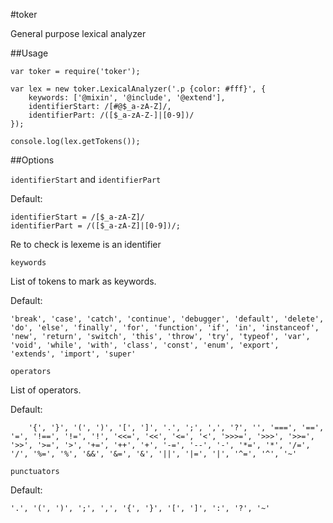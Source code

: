 #toker

General purpose lexical analyzer

##Usage

	var toker = require('toker');

	var lex = new toker.LexicalAnalyzer('.p {color: #fff}', {
		keywords: ['@mixin', '@include', '@extend'],
		identifierStart: /[#@$_a-zA-Z]/,
		identifierPart: /([$_a-zA-Z-]|[0-9])/
	});

	console.log(lex.getTokens());
	
##Options

`identifierStart` and `identifierPart`

Default:

	identifierStart = /[$_a-zA-Z]/
	identifierPart = /([$_a-zA-Z]|[0-9])/;

Re to check is lexeme is an identifier

`keywords`

List of tokens to mark as keywords.

Default:

	'break', 'case', 'catch', 'continue', 'debugger', 'default', 'delete', 'do', 'else', 'finally', 'for', 'function', 'if', 'in', 'instanceof', 'new', 'return', 'switch', 'this', 'throw', 'try', 'typeof', 'var', 'void', 'while', 'with', 'class', 'const', 'enum', 'export', 'extends', 'import', 'super'
	
`operators`

List of operators.

Default:

        '{', '}', '(', ')', '[', ']', '.', ';', ',', '?', '', '===', '==', '=', '!==', '!=', '!', '<<=', '<<', '<=', '<', '>>>=', '>>>', '>>=', '>>', '>=', '>', '+=', '++', '+', '-=', '--', '-', '*=', '*', '/=', '/', '%=', '%', '&&', '&=', '&', '||', '|=', '|', '^=', '^', '~'
        
`punctuators`

Default:

	'.', '(', ')', ';', ',', '{', '}', '[', ']', ':', '?', '~'